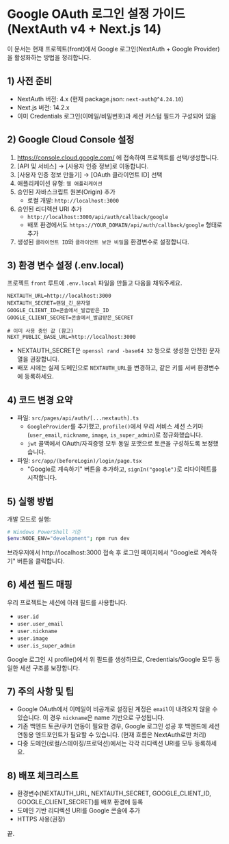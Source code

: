 # Google OAuth 로그인 설정 가이드 (NextAuth v4 + Next.js 14)

이 문서는 현재 프로젝트(front)에서 Google 로그인(NextAuth + Google Provider)을 활성화하는 방법을 정리합니다.

## 1) 사전 준비
- NextAuth 버전: 4.x (현재 package.json: `next-auth@^4.24.10`)
- Next.js 버전: 14.2.x
- 이미 Credentials 로그인(이메일/비밀번호)과 세션 커스텀 필드가 구성되어 있음

## 2) Google Cloud Console 설정
1. https://console.cloud.google.com/ 에 접속하여 프로젝트를 선택/생성합니다.
2. [API 및 서비스] → [사용자 인증 정보]로 이동합니다.
3. [사용자 인증 정보 만들기] → [OAuth 클라이언트 ID] 선택
4. 애플리케이션 유형: `웹 애플리케이션`
5. 승인된 자바스크립트 원본(Origin) 추가
   - 로컬 개발: `http://localhost:3000`
6. 승인된 리디렉션 URI 추가
   - `http://localhost:3000/api/auth/callback/google`
   - 배포 환경에서도 `https://YOUR_DOMAIN/api/auth/callback/google` 형태로 추가
7. 생성된 `클라이언트 ID`와 `클라이언트 보안 비밀`을 환경변수로 설정합니다.

## 3) 환경 변수 설정 (.env.local)
프로젝트 `front` 루트에 `.env.local` 파일을 만들고 다음을 채워주세요.

```
NEXTAUTH_URL=http://localhost:3000
NEXTAUTH_SECRET=랜덤_긴_문자열
GOOGLE_CLIENT_ID=콘솔에서_발급받은_ID
GOOGLE_CLIENT_SECRET=콘솔에서_발급받은_SECRET

# 이미 사용 중인 값 (참고)
NEXT_PUBLIC_BASE_URL=http://localhost:3000
```

- NEXTAUTH_SECRET은 `openssl rand -base64 32` 등으로 생성한 안전한 문자열을 권장합니다.
- 배포 시에는 실제 도메인으로 `NEXTAUTH_URL`을 변경하고, 같은 키를 서버 환경변수에 등록하세요.

## 4) 코드 변경 요약
- 파일: `src/pages/api/auth/[...nextauth].ts`
  - `GoogleProvider`를 추가했고, `profile()`에서 우리 서비스 세션 스키마(`user_email`, `nickname`, `image`, `is_super_admin`)로 정규화했습니다.
  - `jwt` 콜백에서 OAuth/자격증명 모두 동일 포맷으로 토큰을 구성하도록 보정했습니다.
- 파일: `src/app/(beforeLogin)/login/page.tsx`
  - "Google로 계속하기" 버튼을 추가하고, `signIn("google")`로 리다이렉트를 시작합니다.

## 5) 실행 방법
개발 모드로 실행:

```bash
# Windows PowerShell 기준
$env:NODE_ENV="development"; npm run dev
```

브라우저에서 http://localhost:3000 접속 후 로그인 페이지에서 "Google로 계속하기" 버튼을 클릭합니다.

## 6) 세션 필드 매핑
우리 프로젝트는 세션에 아래 필드를 사용합니다.
- `user.id`
- `user.user_email`
- `user.nickname`
- `user.image`
- `user.is_super_admin`

Google 로그인 시 profile()에서 위 필드를 생성하므로, Credentials/Google 모두 동일한 세션 구조를 보장합니다.

## 7) 주의 사항 및 팁
- Google OAuth에서 이메일이 비공개로 설정된 계정은 `email`이 내려오지 않을 수 있습니다. 이 경우 `nickname`은 name 기반으로 구성됩니다.
- 기존 백엔드 토큰/쿠키 연동이 필요한 경우, Google 로그인 성공 후 백엔드에 세션 연동용 엔드포인트가 필요할 수 있습니다. (현재 흐름은 NextAuth로만 처리)
- 다중 도메인(로컬/스테이징/프로덕션)에서는 각각 리디렉션 URI를 모두 등록하세요.

## 8) 배포 체크리스트
- 환경변수(NEXTAUTH_URL, NEXTAUTH_SECRET, GOOGLE_CLIENT_ID, GOOGLE_CLIENT_SECRET)를 배포 환경에 등록
- 도메인 기반 리디렉션 URI를 Google 콘솔에 추가
- HTTPS 사용(권장)

끝.

